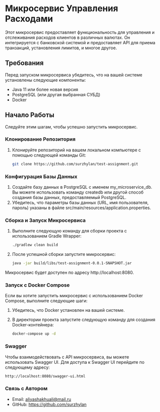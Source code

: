 # Микросервис Управления Расходами

Этот микросервис предоставляет функциональность для управления и отслеживания расходов клиентов в различных валютах. Он интегрируется с банковской системой и предоставляет API для приема транзакций, установления лимитов, и многое другое.

## Требования

Перед запуском микросервиса убедитесь, что на вашей системе установлены следующие компоненты:

- Java 11 или более новая версия
- PostgreSQL (или другая выбранная СУБД)
- Docker

## Начало Работы

Следуйте этим шагам, чтобы успешно запустить микросервис.

### Клонирование Репозитория

1. Клонируйте репозиторий на вашем локальном компьютере с помощью следующей команды Git:

   ```bash
   git clone https://github.com/surzhylan/test-assignment.git

### Конфигурация Базы Данных

1. Создайте базу данных в PostgreSQL с именем my_microservice_db. Вы можете использовать команду createdb или другой способ создания базы данных, предоставляемый PostgreSQL.
2. Убедитесь, что параметры базы данных (URL, имя пользователя, пароль) указаны в файле src/main/resources/application.properties.

### Сборка и Запуск Микросервиса

1. Выполните следующую команду для сборки проекта с использованием Gradle Wrapper:

   ```bash
   ./gradlew clean build

2. После успешной сборки запустите микросервис:

   ```bash
   java -jar build/libs/test-assignment-0.0.1-SNAPSHOT.jar

Микросервис будет доступен по адресу http://localhost:8080.

### Запуск с Docker Compose

Если вы хотите запустить микросервис с использованием Docker Compose, выполните следующие шаги:

1. Убедитесь, что Docker установлен на вашей системе.
2. В директории проекта запустите следующую команду для создания Docker-контейнера:

   ```bash
   docker-compose up -d

### Swagger

Чтобы взаимодействовать с API микросервиса, вы можете использовать Swagger UI. Для доступа к Swagger UI перейдите по следующему адресу:

   ```bash
   http://localhost:8080/swagger-ui.html
   ```

### Связь с Автором

* Email: aliyashakhuali@mail.ru
* GitHub: https://github.com/surzhylan



   

